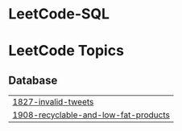 # LeetCode-SQL
<!---LeetCode Topics Start-->
# LeetCode Topics
## Database
|  |
| ------- |
| [1827-invalid-tweets](https://github.com/Sweta-Kaundilya/LeetCode-SQL/tree/master/1827-invalid-tweets) |
| [1908-recyclable-and-low-fat-products](https://github.com/Sweta-Kaundilya/LeetCode-SQL/tree/master/1908-recyclable-and-low-fat-products) |
<!---LeetCode Topics End-->